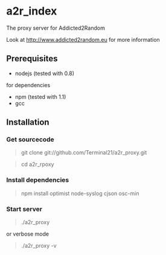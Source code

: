 a2r_index
=========

The proxy server for Addicted2Random

Look at http://www.addicted2random.eu for more information

Prerequisites
-------------

* nodejs (tested with 0.8)

for dependencies

* npm (tested with 1.1)
* gcc

Installation
------------

### Get sourcecode

> git clone git://github.com/Terminal21/a2r_proxy.git

> cd a2r_rpoxy

### Install dependencies

> npm install optimist node-syslog cjson osc-min

### Start server

> ./a2r_proxy

or verbose mode

> ./a2r_proxy -v
